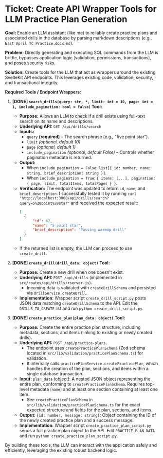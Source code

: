 # Ticket: Create API Wrapper Tools for LLM Practice Plan Generation

**Goal:** Enable an LLM assistant (like me) to reliably create practice plans and associated drills in the database by parsing markdown descriptions (e.g., `East April TC Practice.docx.md`).

**Problem:** Directly generating and executing SQL commands from the LLM is brittle, bypasses application logic (validation, permissions, transactions), and poses security risks.

**Solution:** Create tools for the LLM that act as wrappers around the existing SvelteKit API endpoints. This leverages existing code, validation, security, and transactional integrity.

**Required Tools / Endpoint Wrappers:**

1.  **[DONE] `search_drills(query: str, *, limit: int = 10, page: int = 1, include_pagination: bool = False)` Tool:**

    - **Purpose:** Allows an LLM to check if a drill exists using full-text search on its name and descriptions.
    - **Underlying API:** `GET /api/drills/search`
    - **Inputs:**
      - `query` **(required)** – The search phrase (e.g., "five point star").
      - `limit` _(optional, default 10)_
      - `page` _(optional, default 1)_
      - `include_pagination` _(optional, default False)_ – Controls whether pagination metadata is returned.
    - **Output:**
      - When `include_pagination = False`: `list[{ id: number, name: string, brief_description: string }]`.
      - When `include_pagination = True`: `{ items: [...], pagination: { page, limit, totalItems, totalPages } }`.
    - **Verification:** The endpoint was updated to return `id`, `name`, and `brief_description`. I successfully tested it by running `curl "http://localhost:3000/api/drills/search?query=5%20point%20star"` and received the expected result:
      ```json
      [
      	{
      		"id": 62,
      		"name": "5 point star",
      		"brief_description": "Passing warmup drill"
      	}
      ]
      ```
    - If the returned list is empty, the LLM can proceed to use `create_drill`.

2.  **[DONE] `create_drill(drill_data: object)` Tool:**

    - **Purpose:** Create a new drill when one doesn't exist.
    - **Underlying API:** `POST /api/drills` (implemented in `src/routes/api/drills/+server.js`).
      - Incoming data is validated with `createDrillSchema` and persisted via `drillService.createDrill`.
    - **Implementation:** Wrapper script `create_drill_script.py` posts JSON data matching `createDrillSchema` to the API. Edit the `DRILLS_TO_CREATE` list and run `python create_drill_script.py`.

3.  **[DONE] `create_practice_plan(plan_data: object)` Tool:**
    - **Purpose:** Create the entire practice plan structure, including metadata, sections, and items (linking to existing or newly created drills).
    - **Underlying API:** `POST /api/practice-plans`.
      - The endpoint uses `createPracticePlanSchema` (Zod schema located in `src/lib/validation/practicePlanSchema.ts`) for validation.
      - It internally calls `practicePlanService.createPracticePlan`, which handles the creation of the plan, sections, and items within a single database transaction.
    - **Input:** `plan_data` (object): A nested JSON object representing the entire plan, conforming to `createPracticePlanSchema`. Requires top-level metadata (`name`) and at least one section containing at least one item.
      - See `createPracticePlanSchema` in `src/lib/validation/practicePlanSchema.ts` for the exact expected structure and fields for the plan, sections, and items.
    - **Output:** `{id: number, message: string}`: Object containing the ID of the newly created practice plan and a success message.
    - **Implementation:** Wrapper script `create_practice_plan_script.py` sends a full practice plan object to the API. Edit `PRACTICE_PLAN_DATA` and run `python create_practice_plan_script.py`.

By building these tools, the LLM can interact with the application safely and efficiently, leveraging the existing robust backend logic.
